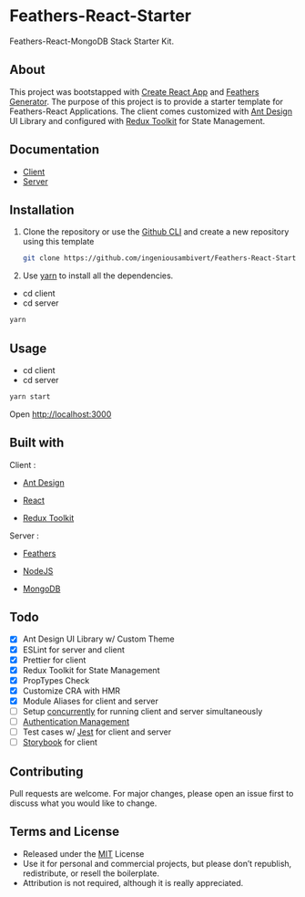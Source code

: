 # Feathers-React-Starter

Feathers-React-MongoDB Stack Starter Kit.

## About

This project was bootstapped with [Create React App](https://facebook.github.io/create-react-app/) and [Feathers Generator](https://docs.feathersjs.com/guides/basics/generator.html). The purpose of this project is to provide a starter template for Feathers-React Applications. The client comes customized with [Ant Design](https://ant.design) UI Library and configured with [Redux Toolkit](https://redux-toolkit.js.org/) for State Management.

## Documentation

- [Client](https://github.com/ingeniousambivert/Feathers-React-Starter/tree/main/client#client)
- [Server](https://github.com/ingeniousambivert/Feathers-React-Starter/tree/main/server#server)

## Installation

1. Clone the repository or use the [Github CLI](https://cli.github.com/) and create a new repository using this template

    ```bash
    git clone https://github.com/ingeniousambivert/Feathers-React-Starter.git
    ```

2. Use [yarn](https://yarnpkg.com/) to install all the dependencies.

- cd client
- cd server

```bash
yarn
```

## Usage

- cd client
- cd server

```bash
yarn start
```

Open <http://localhost:3000>

## Built with

Client :

- [Ant Design](https://ant.design)

- [React](https://www.reactjs.org)

- [Redux Toolkit](https://redux-toolkit.js.org/)

Server :

- [Feathers](https://docs.feathersjs.com)

- [NodeJS](https://nodejs.org)

- [MongoDB](https://www.mongodb.com)

## Todo

- [x] Ant Design UI Library w/ Custom Theme
- [x] ESLint for server and client
- [x] Prettier for client
- [x] Redux Toolkit for State Management
- [x] PropTypes Check
- [x] Customize CRA with HMR
- [x] Module Aliases for client and server
- [ ] Setup [concurrently](https://www.npmjs.com/package/concurrently) for running client and server simultaneously
- [ ] [Authentication Management](<https://feathers-plus.github.io/v1/authentication-management/>)
- [ ] Test cases w/ [Jest](https://jestjs.io/) for client and server
- [ ] [Storybook](https://storybook.js.org/) for client

## Contributing

Pull requests are welcome. For major changes, please open an issue first to discuss what you would like to change.

## Terms and License

- Released under the [MIT](https://choosealicense.com/licenses/mit/) License
- Use it for personal and commercial projects, but please don’t republish, redistribute, or resell the boilerplate.
- Attribution is not required, although it is really appreciated.
